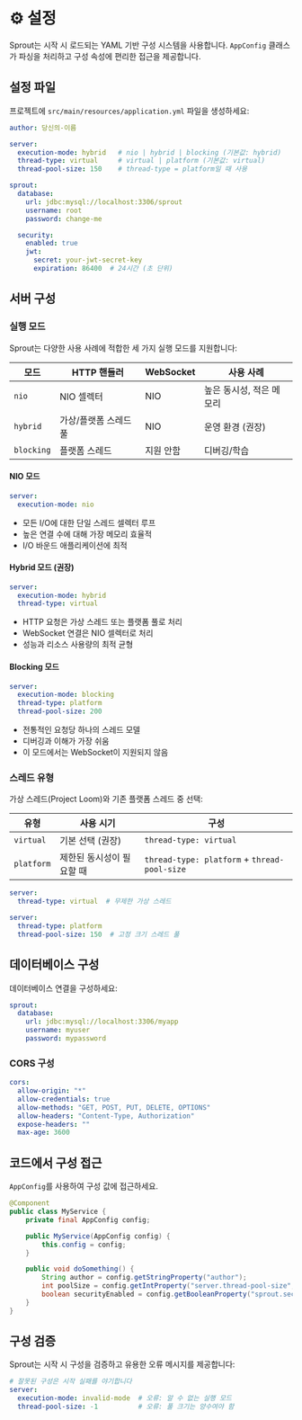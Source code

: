 # ⚙️ 설정

Sprout는 시작 시 로드되는 YAML 기반 구성 시스템을 사용합니다. `AppConfig` 클래스가 파싱을 처리하고 구성 속성에 편리한 접근을 제공합니다.

## 설정 파일

프로젝트에 `src/main/resources/application.yml` 파일을 생성하세요:

```yaml
author: 당신의-이름

server:
  execution-mode: hybrid   # nio | hybrid | blocking (기본값: hybrid)
  thread-type: virtual     # virtual | platform (기본값: virtual)
  thread-pool-size: 150    # thread-type = platform일 때 사용

sprout:
  database:
    url: jdbc:mysql://localhost:3306/sprout
    username: root
    password: change-me

  security:
    enabled: true
    jwt:
      secret: your-jwt-secret-key
      expiration: 86400  # 24시간 (초 단위)
```

## 서버 구성

### 실행 모드

Sprout는 다양한 사용 사례에 적합한 세 가지 실행 모드를 지원합니다:

| 모드        | HTTP 핸들러             | WebSocket | 사용 사례                      |
|------------|------------------------|-----------|-------------------------------|
| `nio`      | NIO 셀렉터              | NIO       | 높은 동시성, 적은 메모리        |
| `hybrid`   | 가상/플랫폼 스레드 풀     | NIO       | 운영 환경 (권장)               |
| `blocking` | 플랫폼 스레드            | 지원 안함  | 디버깅/학습                    |

#### NIO 모드
```yaml
server:
  execution-mode: nio
```
- 모든 I/O에 대한 단일 스레드 셀렉터 루프
- 높은 연결 수에 대해 가장 메모리 효율적
- I/O 바운드 애플리케이션에 최적

#### Hybrid 모드 (권장)
```yaml
server:
  execution-mode: hybrid
  thread-type: virtual
```
- HTTP 요청은 가상 스레드 또는 플랫폼 풀로 처리
- WebSocket 연결은 NIO 셀렉터로 처리
- 성능과 리소스 사용량의 최적 균형

#### Blocking 모드
```yaml
server:
  execution-mode: blocking
  thread-type: platform
  thread-pool-size: 200
```
- 전통적인 요청당 하나의 스레드 모델
- 디버깅과 이해가 가장 쉬움
- 이 모드에서는 WebSocket이 지원되지 않음

### 스레드 유형

가상 스레드(Project Loom)와 기존 플랫폼 스레드 중 선택:

| 유형            | 사용 시기                                      | 구성                   |
|----------------|------------------------------------------------|----------------------|
| `virtual`      | 기본 선택 (권장)                                | `thread-type: virtual` |
| `platform`     | 제한된 동시성이 필요할 때                        | `thread-type: platform` + `thread-pool-size` |

```yaml
server:
  thread-type: virtual  # 무제한 가상 스레드
```

```yaml
server:
  thread-type: platform
  thread-pool-size: 150  # 고정 크기 스레드 풀
```

## 데이터베이스 구성

데이터베이스 연결을 구성하세요:

```yaml
sprout:
  database:
    url: jdbc:mysql://localhost:3306/myapp
    username: myuser
    password: mypassword
```

### CORS 구성
```yaml
cors:
  allow-origin: "*"
  allow-credentials: true
  allow-methods: "GET, POST, PUT, DELETE, OPTIONS"
  allow-headers: "Content-Type, Authorization"
  expose-headers: ""
  max-age: 3600
```

## 코드에서 구성 접근

`AppConfig`를 사용하여 구성 값에 접근하세요.

```java
@Component
public class MyService {
    private final AppConfig config;

    public MyService(AppConfig config) {
        this.config = config;
    }

    public void doSomething() {
        String author = config.getStringProperty("author");
        int poolSize = config.getIntProperty("server.thread-pool-size", 100);
        boolean securityEnabled = config.getBooleanProperty("sprout.security.enabled", false);
    }
}
```

## 구성 검증

Sprout는 시작 시 구성을 검증하고 유용한 오류 메시지를 제공합니다:

```yaml
# 잘못된 구성은 시작 실패를 야기합니다
server:
  execution-mode: invalid-mode  # 오류: 알 수 없는 실행 모드
  thread-pool-size: -1          # 오류: 풀 크기는 양수여야 함
```